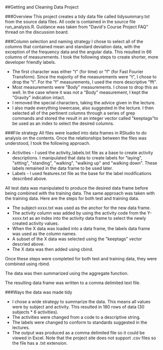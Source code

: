 ##Getting and Cleaning Data Project

###Overview
This project creates a tidy data file called tidysummary.txt from the source data files. 
All code is contained in the source file run_analysis.R. 
Guidance was taken from "David's Course Project FAQ" thread on the discussion board. 

###Column selection and naming strategy
I chose to select all of the columns that contained mean and standard deviation data, 
with the exception of the frequency data and the angular data. This resulted in 66 columns 
of measurements. 
I took the following steps to create shorter, more developer friendly labels. 
* The first character was either "t" (for time) or "f" (for Fast Fourier Transform). 
Since the majority of the measurements were "t", I chose to drop the "t". For the "f" 
measurements, I used the more descriptive "fft". 
* Most measurements were "Body" measurements. I chose to drop this as well. In the case
where it was not a "Body" measurement, I kept the "Gravity" indication intact.
* I removed the special characters, taking the advice given in the lecture. 
* I also made everything lowercase, also suggested in the lecture.
I then selected all of the pertinent columns through a series of grep commands and 
stored the result in an integer vector called "keeptags"to be used as an index to select 
the desired columns. 

###File strategy
All files were loaded into data frames in RStudio to do analysis on the contents. 
Once the relationships between the files was understood, I took the following approach.
* Activities - I used the activity_labels.txt file as a base to create activity
descriptions. I manipulated that data to create labels for "laying", "sitting",
"standing", "walking", "walking up" and "walking down". These labels remained in the 
data frame to be used later. 
* Labels - I used features.txt file as the base for the label modifications described 
above. 

All test data was manipulated to produce the desired data frame before being combined
with the training data. The same approach was taken with the training data. Here are 
the steps for both test and training data. 
* The subject-xxxx.txt was used as the anchor for the new data frame. 
* The activity column was added by using the activity code from the Y-xxxx.txt as an index 
into the activity data frame to select the newly created activity values.
* When the X data was loaded into a data frame, the labels data frame was used as the 
column names.
* A subset of the X data was selected using the "keeptags" vector descried above.
* The X data was then added using cbind. 

Once these steps were completed for both test and training data, they were combined using
rbind. 

The data was then summarized using the aggregate function.

The resulting data frame was written to a comma delimited text file. 

###Ways the data was made tidy

* I chose a wide strategy to summarize the data. This means all values were by subject and
activity. This resulted in 180 rows of data (30 subjects * 6 activities). 
* The activities were changed from a code to a descriptive string.
* The labels were changed to conform to standards suggested in the lectures.
* The output was produced as a comma delimited file so it could be viewed in Excel. Note 
that the project site does not support .csv files so the file has a .txt extension. 

